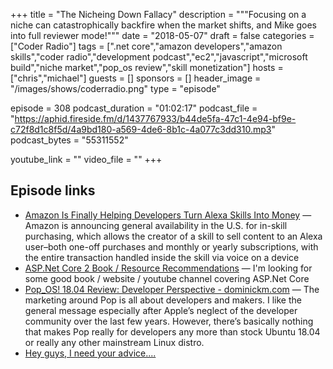 +++
title = "The Nicheing Down Fallacy"
description = """Focusing on a niche can catastrophically backfire when the market shifts, and Mike goes into full reviewer mode!"""
date = "2018-05-07"
draft = false
categories = ["Coder Radio"]
tags = [".net core","amazon developers","amazon skills","coder radio","development podcast","ec2","javascript","microsoft build","niche market","pop_os review","skill monetization"]
hosts = ["chris","michael"]
guests = []
sponsors = []
header_image = "/images/shows/coderradio.png"
type = "episode"

episode = 308
podcast_duration = "01:02:17"
podcast_file = "https://aphid.fireside.fm/d/1437767933/b44de5fa-47c1-4e94-bf9e-c72f8d1c8f5d/4a9bd180-a569-4de6-8b1c-4a077c3dd310.mp3"
podcast_bytes = "55311552"

youtube_link = ""
video_file = ""
+++

## Episode links

  * [Amazon Is Finally Helping Developers Turn Alexa Skills Into Money](https://www.fastcompany.com/40565086/amazon-is-finally-helping-developers-turn-alexa-skills-into-money "Amazon Is Finally Helping Developers Turn Alexa Skills Into Money") — Amazon is announcing general availability in the U.S. for in-skill purchasing, which allows the creator of a skill to sell content to an Alexa user–both one-off purchases and monthly or yearly subscriptions, with the entire transaction handled inside the skill via voice on a device
  * [ASP.Net Core 2 Book / Resource Recommendations](https://www.reddit.com/r/CoderRadio/comments/8h80gr/aspnet_core_2_book_resource_recommendations/?st=jgtz3mt4&sh=9c7a8e1e "ASP.Net Core 2 Book / Resource Recommendations") — I'm looking for some good book / website / youtube channel covering ASP.Net Core
  * [Pop_OS! 18.04 Review: Developer Perspective - dominickm.com](http://dominickm.com/pop_os-18-04-review-developer-perspective/ "Pop_OS! 18.04 Review: Developer Perspective - dominickm.com") — The marketing around Pop is all about developers and makers. I like the general message especially after Apple’s neglect of the developer community over the last few years. However, there’s basically nothing that makes Pop really for developers any more than stock Ubuntu 18.04 or really any other mainstream Linux distro.
  * [Hey guys, I need your advice....](https://pastebin.com/3mj6s5q4 "Hey guys, I need your advice....")

